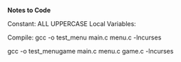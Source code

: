 **Notes to Code**

Constant: ALL UPPERCASE
Local Variables:


Compile:
gcc -o test_menu main.c menu.c -lncurses

gcc -o test_menugame main.c menu.c game.c -lncurses
